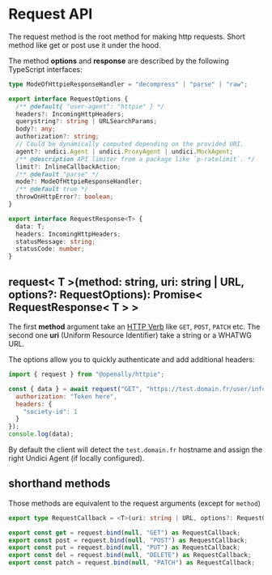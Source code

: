 # Request API
The request method is the root method for making http requests. Short method like get or post use it under the hood.

The method **options** and **response** are described by the following TypeScript interfaces:

```ts
type ModeOfHttpieResponseHandler = "decompress" | "parse" | "raw";

export interface RequestOptions {
  /** @default{ "user-agent": "httpie" } */
  headers?: IncomingHttpHeaders;
  querystring?: string | URLSearchParams;
  body?: any;
  authorization?: string;
  // Could be dynamically computed depending on the provided URI.
  agent?: undici.Agent | undici.ProxyAgent | undici.MockAgent;
  /** @description API limiter from a package like `p-ratelimit`. */
  limit?: InlineCallbackAction;
  /** @default "parse" */
  mode?: ModeOfHttpieResponseHandler;
  /** @default true */
  throwOnHttpError?: boolean;
}

export interface RequestResponse<T> {
  data: T;
  headers: IncomingHttpHeaders;
  statusMessage: string;
  statusCode: number;
}
```

## request< T >(method: string, uri: string | URL, options?: RequestOptions): Promise< RequestResponse< T > >
The first **method** argument take an [HTTP Verb](https://developer.mozilla.org/en-US/docs/Web/HTTP/Methods) like `GET`, `POST`, `PATCH` etc. The second one **uri** (Uniform Resource Identifier) take a string or a WHATWG URL.

The options allow you to quickly authenticate and add additional headers:
```js
import { request } from "@openally/httpie";

const { data } = await request("GET", "https://test.domain.fr/user/info", {
  authorization: "Token here",
  headers: {
    "society-id": 1
  }
});
console.log(data);
```

By default the client will detect the `test.domain.fr` hostname and assign the right Undici Agent (if locally configured).

## shorthand methods
Those methods are equivalent to the request arguments (except for `method`)

```ts
export type RequestCallback = <T>(uri: string | URL, options?: RequestOptions) => Promise<RequestResponse<T>>;

export const get = request.bind(null, "GET") as RequestCallback;
export const post = request.bind(null, "POST") as RequestCallback;
export const put = request.bind(null, "PUT") as RequestCallback;
export const del = request.bind(null, "DELETE") as RequestCallback;
export const patch = request.bind(null, "PATCH") as RequestCallback;
```
